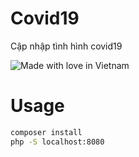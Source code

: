 # Covid19
Cập nhập tình hình covid19

![Made with love in Vietnam](https://madewithlove.now.sh/vn?heart=true)

# Usage

```sh
composer install
php -S localhost:8080
```
